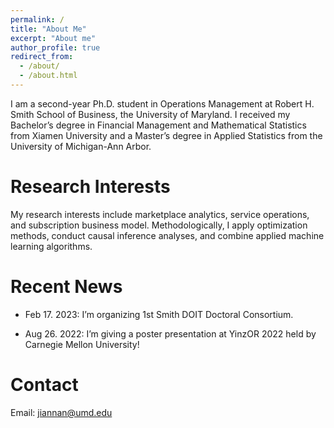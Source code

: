 ```yaml
---
permalink: /
title: "About Me"
excerpt: "About me"
author_profile: true
redirect_from: 
  - /about/
  - /about.html
---
```


I am a second-year Ph.D. student in Operations Management at Robert H. Smith School of Business, the University of Maryland. I received my Bachelor’s degree in Financial Management and Mathematical Statistics from Xiamen University and a Master’s degree in Applied Statistics from the University of Michigan-Ann Arbor.

Research Interests
======
My research interests include marketplace analytics, service operations, and subscription business model. Methodologically, I apply optimization methods, conduct causal inference analyses, and combine applied machine learning algorithms.

Recent News
======
* Feb 17. 2023: I’m organizing 1st Smith DOIT Doctoral Consortium.

* Aug 26. 2022: I’m giving a poster presentation at YinzOR 2022 held by Carnegie Mellon University!

Contact
======
Email: [jiannan@umd.edu](mailto:jiannan@umd.edu)
